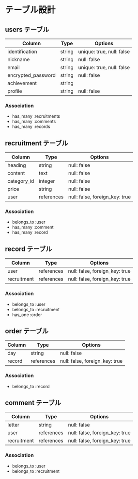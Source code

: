 # テーブル設計

## users テーブル

| Column             | Type   | Options                   |
| ------------------ | ------ | ------------------------- |
| identification     | string | unique: true, null: false |
| nickname           | string | null: false               |
| email              | string | unique: true, null: false |
| encrypted_password | string | null: false               |
| achievement        | string |                           |
| profile            | string | null: false               |


### Association

- has_many :recruitments
- has_many :comments
- has_many :records

## recruitment テーブル

| Column                 | Type       | Options                        |
| ---------------------- | ---------- | ------------------------------ |
| heading                | string     | null: false                    |
| content                | text       | null: false                    |
| category_id            | integer    | null: false                    |
| price                  | string     | null: false                    |
| user                   | references | null: false, foreign_key: true        |

### Association

- belongs_to :user
- has_many :comment
- has_many :record

## record テーブル

| Column        | Type       | Options                        |
| ------------- | ---------- | ------------------------------ |
| user          | references | null: false, foreign_key: true |
| recruitment   | references | null: false, foreign_key: true |

### Association

- belongs_to :user
- belongs_to :recruitment
- has_one :order


## order テーブル

| Column              | Type       | Options                        |
| ------------------- | ---------- | ------------------------------ |
| day                 | string     | null: false                    |
| record              | references | null: false, foreign_key: true |


### Association

- belongs_to :record


## comment テーブル

| Column              | Type       | Options                        |
| ------------------- | ---------- | ------------------------------ |
| letter              | string     | null: false                    |
| user                | references | null: false, foreign_key: true |
| recruitment         | references | null: false, foreign_key: true |


### Association

- belongs_to :user
- belongs_to :recruitment
